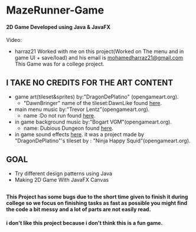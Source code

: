 # MazeRunner-Game
#### 2D Game Developed using Java & JavaFX
Video:
- harraz21 Worked with me on this project(Worked on The menu and in game UI + save/load) and his email is mohamedharraz21@gmail.com
This Game was for a college project.

## I TAKE NO CREDITS FOR THE ART CONTENT      
- game art(tileset&sprites) by:"DragonDePlatino" (opengameart.org).  
  - "DawnBringer" name of the tileset:DawnLike found [here](opengameart.org/content/dawnlike-16x16-universal-rogue-like-tileset-v181).
- main menu music by:"Trevor Lentz"(opengameart.org). 
  - name :Do not run found [here](opengameart.org/content/do-not-run). 
- in game background music by:"Bogart VGM"(opengameart.org). 
  - name: Dubious Dungeon found [here](opengameart.org/content/dubious-dungeon).
- in game sound effects [here](scratch.mit.edu/projects/215574665/). it was a project made by "DragonDePlatino"'s tileset by : "Ninja Happy Squid"(opengameart.org).

## GOAL
- Try different design patterns using Java
- Making 2D Game With JavaFX Canvas
## 
#### This Project has some bugs due to the short time given to finish it during college so we focus on finishing tasks as fast as possible  you might find the code a bit messy and a lot of parts are not easily read.
#### i don't like this project because i don't think this is a fun game.
